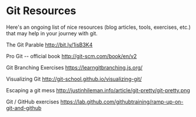 # Git Resources

Here's an ongoing list of nice resources (blog articles, tools, exercises, etc.) that may help in your journey with git.

The Git Parable
http://bit.ly/1isB3K4

Pro Git -- official book
http://git-scm.com/book/en/v2

Git Branching Exercises
https://learngitbranching.js.org/

Visualizing Git
http://git-school.github.io/visualizing-git/

Escaping a git mess
http://justinhileman.info/article/git-pretty/git-pretty.png

Git / GitHub exercises
https://lab.github.com/githubtraining/ramp-up-on-git-and-github
